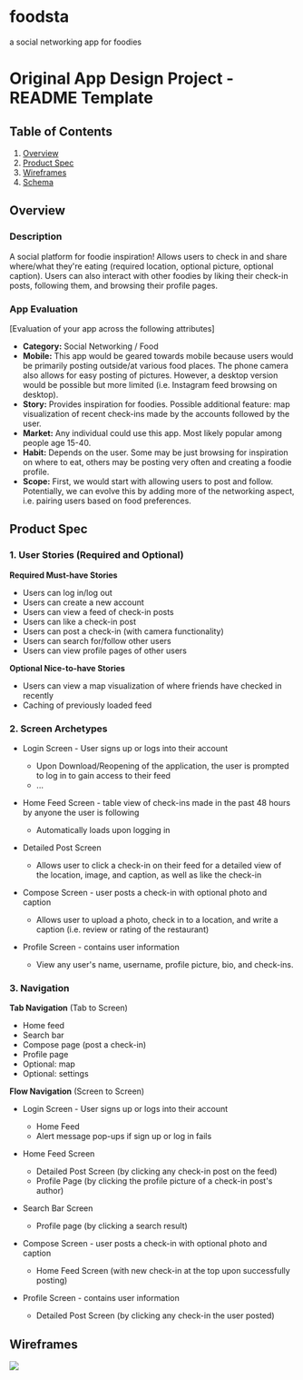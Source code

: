 # foodsta
a social networking app for foodies

Original App Design Project - README Template
===

## Table of Contents
1. [Overview](#Overview)
1. [Product Spec](#Product-Spec)
1. [Wireframes](#Wireframes)
2. [Schema](#Schema)

## Overview
### Description
A social platform for foodie inspiration! Allows users to check in and share where/what they're eating (required location, optional picture, optional caption). Users can also interact with other foodies by liking their check-in posts, following them, and browsing their profile pages.

### App Evaluation
[Evaluation of your app across the following attributes]

- **Category:** Social Networking / Food
- **Mobile:** This app would be geared towards mobile because users would be primarily posting outside/at various food places. The phone camera also allows for easy posting of pictures. However, a desktop version would be possible but more limited (i.e. Instagram feed browsing on desktop). 
- **Story:** Provides inspiration for foodies. Possible additional feature: map visualization of recent check-ins made by the accounts followed by the user.
- **Market:** Any individual could use this app. Most likely popular among people age 15-40.
- **Habit:** Depends on the user. Some may be just browsing for inspiration on where to eat, others may be posting very often and creating a foodie profile.
- **Scope:** First, we would start with allowing users to post and follow. Potentially, we can evolve this by adding more of the networking aspect, i.e. pairing users based on food preferences. 



## Product Spec

### 1. User Stories (Required and Optional)

**Required Must-have Stories**

* Users can log in/log out
* Users can create a new account
* Users can view a feed of check-in posts
* Users can like a check-in post
* Users can post a check-in (with camera functionality)
* Users can search for/follow other users
* Users can view profile pages of other users

**Optional Nice-to-have Stories**

* Users can view a map visualization of where friends have checked in recently
* Caching of previously loaded feed

### 2. Screen Archetypes

* Login Screen - User signs up or logs into their account
   * Upon Download/Reopening of the application, the user is prompted to log in to gain access to their feed
   * ...
* Home Feed Screen - table view of check-ins made in the past 48 hours by anyone the user is following
   * Automatically loads upon logging in

* Detailed Post Screen
    * Allows user to click a check-in on their feed for a detailed view of the location, image, and caption, as well as like the check-in


* Compose Screen - user posts a check-in with optional photo and caption
   * Allows user to upload a photo, check in to a location, and write a caption (i.e. review or rating of the restaurant)
* Profile Screen - contains user information
   * View any user's name, username, profile picture, bio, and check-ins.


### 3. Navigation

**Tab Navigation** (Tab to Screen)

* Home feed
* Search bar
* Compose page (post a check-in)
* Profile page
* Optional: map
* Optional: settings

**Flow Navigation** (Screen to Screen)

* Login Screen - User signs up or logs into their account
   * Home Feed
   * Alert message pop-ups if sign up or log in fails
 
* Home Feed Screen
   * Detailed Post Screen (by clicking any check-in post on the feed)
   * Profile Page (by clicking the profile picture of a check-in post's author)

* Search Bar Screen
    * Profile page (by clicking a search result)

* Compose Screen - user posts a check-in with optional photo and caption
   * Home Feed Screen (with new check-in at the top upon successfully posting)
 
* Profile Screen - contains user information
   * Detailed Post Screen (by clicking any check-in the user posted)

## Wireframes
![](https://i.imgur.com/gxnNpC7.jpg)
